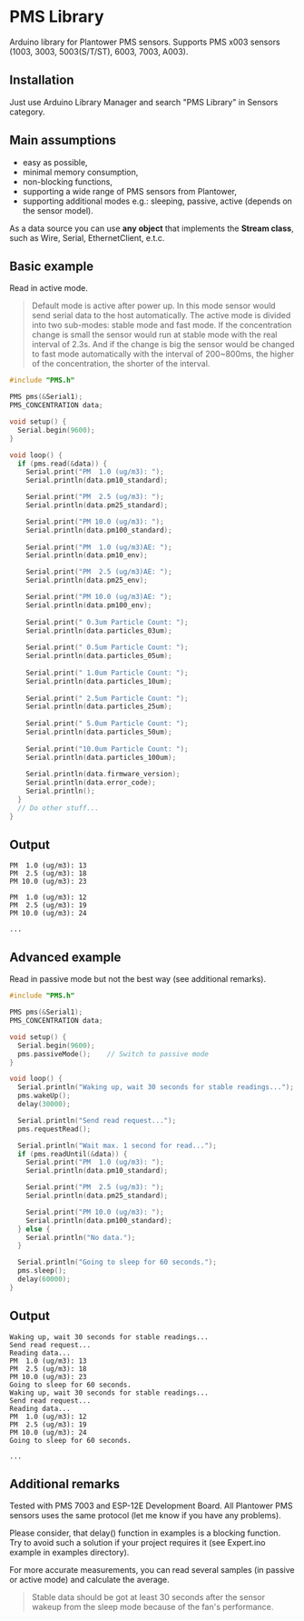 # PMS Library
Arduino library for Plantower PMS sensors.
Supports PMS x003 sensors (1003, 3003, 5003(S/T/ST), 6003, 7003, A003).
## Installation
Just use Arduino Library Manager and search "PMS Library" in Sensors category.
## Main assumptions
- easy as possible,
- minimal memory consumption,
- non-blocking functions,
- supporting a wide range of PMS sensors from Plantower,
- supporting additional modes e.g.: sleeping, passive, active (depends on the sensor model).

As a data source you can use **any object** that implements the **Stream class**, such as Wire, Serial, EthernetClient, e.t.c.
## Basic example
Read in active mode.
> Default mode is active after power up. In this mode sensor would send serial data to the host automatically. The active mode is divided into two sub-modes: stable mode and fast mode. If the concentration change is small the sensor would run at stable mode with the real interval of 2.3s. And if the change is big the sensor would be changed to fast mode automatically with the interval of 200~800ms, the higher of the concentration, the shorter of the interval.
```cpp
#include "PMS.h"

PMS pms(&Serial1);
PMS_CONCENTRATION data;

void setup() {
  Serial.begin(9600);
}

void loop() {
  if (pms.read(&data)) {
    Serial.print("PM  1.0 (ug/m3): ");
    Serial.println(data.pm10_standard);

    Serial.print("PM  2.5 (ug/m3): ");
    Serial.println(data.pm25_standard);

    Serial.print("PM 10.0 (ug/m3): ");
    Serial.println(data.pm100_standard);
	
    Serial.print("PM  1.0 (ug/m3)AE: ");
    Serial.println(data.pm10_env);

    Serial.print("PM  2.5 (ug/m3)AE: ");
    Serial.println(data.pm25_env);

    Serial.print("PM 10.0 (ug/m3)AE: ");
    Serial.println(data.pm100_env);
	
    Serial.print(" 0.3um Particle Count: ");
    Serial.println(data.particles_03um);
	
    Serial.print(" 0.5um Particle Count: ");
    Serial.println(data.particles_05um);
	
    Serial.print(" 1.0um Particle Count: ");
    Serial.println(data.particles_10um);
	
    Serial.print(" 2.5um Particle Count: ");
    Serial.println(data.particles_25um);
	
    Serial.print(" 5.0um Particle Count: ");
    Serial.println(data.particles_50um);
	
    Serial.print("10.0um Particle Count: ");
    Serial.println(data.particles_100um);
	
    Serial.println(data.firmware_version);
    Serial.println(data.error_code);
    Serial.println();
  }
  // Do other stuff...
}
```
## Output
```
PM  1.0 (ug/m3): 13
PM  2.5 (ug/m3): 18
PM 10.0 (ug/m3): 23

PM  1.0 (ug/m3): 12
PM  2.5 (ug/m3): 19
PM 10.0 (ug/m3): 24

...
```
## Advanced example
Read in passive mode but not the best way (see additional remarks). 
```cpp
#include "PMS.h"

PMS pms(&Serial1);
PMS_CONCENTRATION data;

void setup() {
  Serial.begin(9600);
  pms.passiveMode();    // Switch to passive mode
}

void loop() {
  Serial.println("Waking up, wait 30 seconds for stable readings...");
  pms.wakeUp();
  delay(30000);

  Serial.println("Send read request...");
  pms.requestRead();

  Serial.println("Wait max. 1 second for read...");
  if (pms.readUntil(&data)) {
    Serial.print("PM  1.0 (ug/m3): ");
    Serial.println(data.pm10_standard);

    Serial.print("PM  2.5 (ug/m3): ");
    Serial.println(data.pm25_standard);

    Serial.print("PM 10.0 (ug/m3): ");
    Serial.println(data.pm100_standard);
  } else {
    Serial.println("No data.");
  }

  Serial.println("Going to sleep for 60 seconds.");
  pms.sleep();
  delay(60000);
}
```
## Output
```
Waking up, wait 30 seconds for stable readings...
Send read request...
Reading data...
PM  1.0 (ug/m3): 13
PM  2.5 (ug/m3): 18
PM 10.0 (ug/m3): 23
Going to sleep for 60 seconds.
Waking up, wait 30 seconds for stable readings...
Send read request...
Reading data...
PM  1.0 (ug/m3): 12
PM  2.5 (ug/m3): 19
PM 10.0 (ug/m3): 24
Going to sleep for 60 seconds.

...
```
## Additional remarks
Tested with PMS 7003 and ESP-12E Development Board.
All Plantower PMS sensors uses the same protocol (let me know if you have any problems).

Please consider, that delay() function in examples is a blocking function.  
Try to avoid such a solution if your project requires it (see Expert.ino example in examples directory).

For more accurate measurements, you can read several samples (in passive or active mode) and calculate the average.
> Stable data should be got at least 30 seconds after the sensor wakeup from the sleep mode because of the fan's performance.
